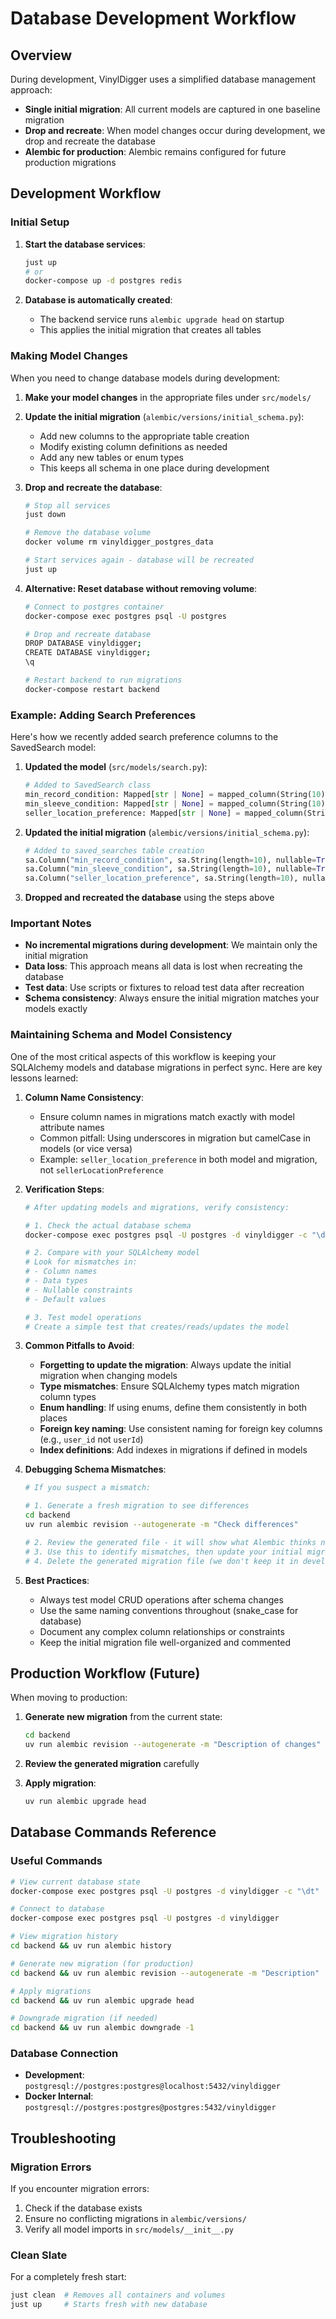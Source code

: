 # Database Development Workflow

## Overview

During development, VinylDigger uses a simplified database management approach:
- **Single initial migration**: All current models are captured in one baseline migration
- **Drop and recreate**: When model changes occur during development, we drop and recreate the database
- **Alembic for production**: Alembic remains configured for future production migrations

## Development Workflow

### Initial Setup

1. **Start the database services**:
   ```bash
   just up
   # or
   docker-compose up -d postgres redis
   ```

2. **Database is automatically created**:
   - The backend service runs `alembic upgrade head` on startup
   - This applies the initial migration that creates all tables

### Making Model Changes

When you need to change database models during development:

1. **Make your model changes** in the appropriate files under `src/models/`

2. **Update the initial migration** (`alembic/versions/initial_schema.py`):
   - Add new columns to the appropriate table creation
   - Modify existing column definitions as needed
   - Add any new tables or enum types
   - This keeps all schema in one place during development

3. **Drop and recreate the database**:
   ```bash
   # Stop all services
   just down

   # Remove the database volume
   docker volume rm vinyldigger_postgres_data

   # Start services again - database will be recreated
   just up
   ```

3. **Alternative: Reset database without removing volume**:
   ```bash
   # Connect to postgres container
   docker-compose exec postgres psql -U postgres

   # Drop and recreate database
   DROP DATABASE vinyldigger;
   CREATE DATABASE vinyldigger;
   \q

   # Restart backend to run migrations
   docker-compose restart backend
   ```

### Example: Adding Search Preferences

Here's how we recently added search preference columns to the SavedSearch model:

1. **Updated the model** (`src/models/search.py`):
   ```python
   # Added to SavedSearch class
   min_record_condition: Mapped[str | None] = mapped_column(String(10), nullable=True)
   min_sleeve_condition: Mapped[str | None] = mapped_column(String(10), nullable=True)
   seller_location_preference: Mapped[str | None] = mapped_column(String(10), nullable=True)
   ```

2. **Updated the initial migration** (`alembic/versions/initial_schema.py`):
   ```python
   # Added to saved_searches table creation
   sa.Column("min_record_condition", sa.String(length=10), nullable=True),
   sa.Column("min_sleeve_condition", sa.String(length=10), nullable=True),
   sa.Column("seller_location_preference", sa.String(length=10), nullable=True),
   ```

3. **Dropped and recreated the database** using the steps above

### Important Notes

- **No incremental migrations during development**: We maintain only the initial migration
- **Data loss**: This approach means all data is lost when recreating the database
- **Test data**: Use scripts or fixtures to reload test data after recreation
- **Schema consistency**: Always ensure the initial migration matches your models exactly

### Maintaining Schema and Model Consistency

One of the most critical aspects of this workflow is keeping your SQLAlchemy models and database migrations in perfect sync. Here are key lessons learned:

1. **Column Name Consistency**:
   - Ensure column names in migrations match exactly with model attribute names
   - Common pitfall: Using underscores in migration but camelCase in models (or vice versa)
   - Example: `seller_location_preference` in both model and migration, not `sellerLocationPreference`

2. **Verification Steps**:
   ```bash
   # After updating models and migrations, verify consistency:

   # 1. Check the actual database schema
   docker-compose exec postgres psql -U postgres -d vinyldigger -c "\d+ table_name"

   # 2. Compare with your SQLAlchemy model
   # Look for mismatches in:
   # - Column names
   # - Data types
   # - Nullable constraints
   # - Default values

   # 3. Test model operations
   # Create a simple test that creates/reads/updates the model
   ```

3. **Common Pitfalls to Avoid**:
   - **Forgetting to update the migration**: Always update the initial migration when changing models
   - **Type mismatches**: Ensure SQLAlchemy types match migration column types
   - **Enum handling**: If using enums, define them consistently in both places
   - **Foreign key naming**: Use consistent naming for foreign key columns (e.g., `user_id` not `userId`)
   - **Index definitions**: Add indexes in migrations if defined in models

4. **Debugging Schema Mismatches**:
   ```bash
   # If you suspect a mismatch:

   # 1. Generate a fresh migration to see differences
   cd backend
   uv run alembic revision --autogenerate -m "Check differences"

   # 2. Review the generated file - it will show what Alembic thinks needs changing
   # 3. Use this to identify mismatches, then update your initial migration
   # 4. Delete the generated migration file (we don't keep it in development)
   ```

5. **Best Practices**:
   - Always test model CRUD operations after schema changes
   - Use the same naming conventions throughout (snake_case for database)
   - Document any complex column relationships or constraints
   - Keep the initial migration file well-organized and commented

## Production Workflow (Future)

When moving to production:

1. **Generate new migration** from the current state:
   ```bash
   cd backend
   uv run alembic revision --autogenerate -m "Description of changes"
   ```

2. **Review the generated migration** carefully

3. **Apply migration**:
   ```bash
   uv run alembic upgrade head
   ```

## Database Commands Reference

### Useful Commands

```bash
# View current database state
docker-compose exec postgres psql -U postgres -d vinyldigger -c "\dt"

# Connect to database
docker-compose exec postgres psql -U postgres -d vinyldigger

# View migration history
cd backend && uv run alembic history

# Generate new migration (for production)
cd backend && uv run alembic revision --autogenerate -m "Description"

# Apply migrations
cd backend && uv run alembic upgrade head

# Downgrade migration (if needed)
cd backend && uv run alembic downgrade -1
```

### Database Connection

- **Development**: `postgresql://postgres:postgres@localhost:5432/vinyldigger`
- **Docker Internal**: `postgresql://postgres:postgres@postgres:5432/vinyldigger`

## Troubleshooting

### Migration Errors

If you encounter migration errors:

1. Check if the database exists
2. Ensure no conflicting migrations in `alembic/versions/`
3. Verify all model imports in `src/models/__init__.py`

### Clean Slate

For a completely fresh start:
```bash
just clean  # Removes all containers and volumes
just up     # Starts fresh with new database
```
